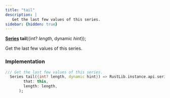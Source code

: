 ```yaml
---
title: "tail"
description: |
   Get the last few values of this series.
sidebar: {hidden: true}
---
```

<span class="dart-code"><strong>[Series] tail</strong>({<span class="nobr">int? <i>length</i></span>, <span class="nobr">dynamic <i>hint</i></span>});</span>

 Get the last few values of this series.
### Implementation
```dart
/// Get the last few values of this series.
  Series tail({int? length, dynamic hint}) => RustLib.instance.api.seriesTail(
        that: this,
        length: length,
      );
```

[Series]: /reference/classes/series
[dynamic]: #